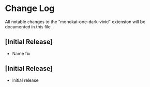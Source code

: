 # Change Log
All notable changes to the "monokai-one-dark-vivid" extension will be documented in this file.


## [Initial Release]
- Name fix

## [Initial Release]
- Initial release
